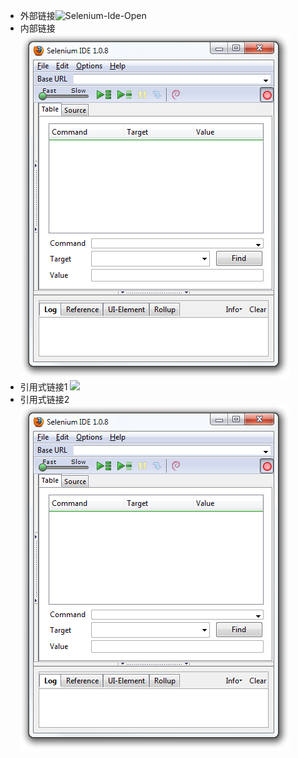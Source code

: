 - 外部链接![](https://raw.githubusercontent.com/wangding/selenium-ide-doc/master/2.9/images/chapt3_img05_IDE_open.png "Selenium-Ide-Open")
- 内部链接![](images/open.png)
- 引用式链接1 ![][open_url]
- 引用式链接2 ![open]

<!--本文档引用的链接地址-->
[open_url]:https://raw.githubusercontent.com/wangding/selenium-ide-doc/master/2.9/images/chapt3_img05_IDE_open.png
[open]:images/open.png
